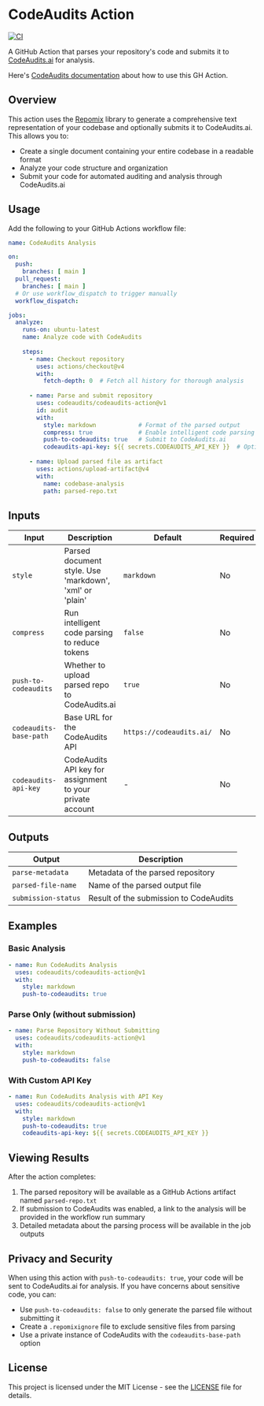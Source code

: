 # CodeAudits Action

[![CI](https://github.com/actions/hello-world-docker-action/actions/workflows/ci.yml/badge.svg)](https://github.com/actions/hello-world-docker-action/actions/workflows/ci.yml)

A GitHub Action that parses your repository's code and submits it to [CodeAudits.ai](https://codeaudits.ai/) for analysis.

Here's [CodeAudits documentation](https://codeaudits.ai/docs/howto) about how to use this GH Action.

## Overview

This action uses the [Repomix](https://github.com/yamadashy/repomix) library to generate a comprehensive text representation of your codebase and optionally submits it to CodeAudits.ai. This allows you to:

- Create a single document containing your entire codebase in a readable format
- Analyze your code structure and organization
- Submit your code for automated auditing and analysis through CodeAudits.ai

## Usage

Add the following to your GitHub Actions workflow file:

```yaml
name: CodeAudits Analysis

on:
  push:
    branches: [ main ]
  pull_request:
    branches: [ main ]
  # Or use workflow_dispatch to trigger manually
  workflow_dispatch:

jobs:
  analyze:
    runs-on: ubuntu-latest
    name: Analyze code with CodeAudits
    
    steps:
      - name: Checkout repository
        uses: actions/checkout@v4
        with:
          fetch-depth: 0  # Fetch all history for thorough analysis
      
      - name: Parse and submit repository
        uses: codeaudits/codeaudits-action@v1
        id: audit
        with:
          style: markdown            # Format of the parsed output
          compress: true             # Enable intelligent code parsing to reduce tokens
          push-to-codeaudits: true   # Submit to CodeAudits.ai
          codeaudits-api-key: ${{ secrets.CODEAUDITS_API_KEY }}  # Optional: For private accounts
      
      - name: Upload parsed file as artifact
        uses: actions/upload-artifact@v4
        with:
          name: codebase-analysis
          path: parsed-repo.txt
```

## Inputs

| Input | Description | Default | Required |
|-------|-------------|---------|----------|
| `style` | Parsed document style. Use 'markdown', 'xml' or 'plain' | `markdown` | No |
| `compress` | Run intelligent code parsing to reduce tokens | `false` | No |
| `push-to-codeaudits` | Whether to upload parsed repo to CodeAudits.ai | `true` | No |
| `codeaudits-base-path` | Base URL for the CodeAudits API | `https://codeaudits.ai/` | No |
| `codeaudits-api-key` | CodeAudits API key for assignment to your private account | - | No |

## Outputs

| Output | Description |
|--------|-------------|
| `parse-metadata` | Metadata of the parsed repository |
| `parsed-file-name` | Name of the parsed output file |
| `submission-status` | Result of the submission to CodeAudits |

## Examples

### Basic Analysis

```yaml
- name: Run CodeAudits Analysis
  uses: codeaudits/codeaudits-action@v1
  with:
    style: markdown
    push-to-codeaudits: true
```

### Parse Only (without submission)

```yaml
- name: Parse Repository Without Submitting
  uses: codeaudits/codeaudits-action@v1
  with:
    style: markdown
    push-to-codeaudits: false
```

### With Custom API Key

```yaml
- name: Run CodeAudits Analysis with API Key
  uses: codeaudits/codeaudits-action@v1
  with:
    style: markdown
    push-to-codeaudits: true
    codeaudits-api-key: ${{ secrets.CODEAUDITS_API_KEY }}
```

## Viewing Results

After the action completes:

1. The parsed repository will be available as a GitHub Actions artifact named `parsed-repo.txt`
2. If submission to CodeAudits was enabled, a link to the analysis will be provided in the workflow run summary
3. Detailed metadata about the parsing process will be available in the job outputs

## Privacy and Security

When using this action with `push-to-codeaudits: true`, your code will be sent to CodeAudits.ai for analysis. If you have concerns about sensitive code, you can:

- Use `push-to-codeaudits: false` to only generate the parsed file without submitting it
- Create a `.repomixignore` file to exclude sensitive files from parsing
- Use a private instance of CodeAudits with the `codeaudits-base-path` option

## License

This project is licensed under the MIT License - see the [LICENSE](LICENSE) file for details.
